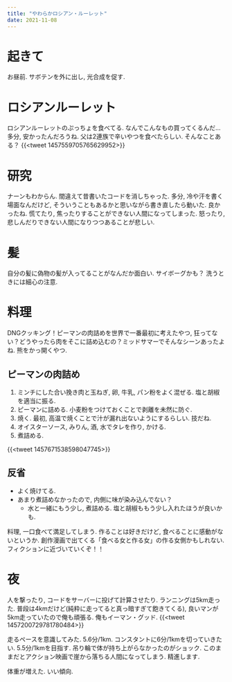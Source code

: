 ```yaml
---
title: "やわらかロシアン・ルーレット"
date: 2021-11-08
---
```


# 起きて
お昼前. サボテンを外に出し, 光合成を促す. 

# ロシアンルーレット
ロシアンルーレットのぷっちょを食べてる. なんでこんなもの買ってくるんだ...多分, 安かったんだろうね. 父は2連族で辛いやつを食べたらしい. そんなことある？
{{<tweet 1457559705765629952>}}

# 研究
ナーンもわからん. 間違えて昔書いたコードを消しちゃった. 多分, 冷や汗を書く場面なんだけど, そういうこともあるかと思いながら書き直したら動いた. 良かったね. 慌てたり, 焦ったりすることができない人間になってしまった. 怒ったり, 悲しんだりできない人間になりつつあることが悲しい.

# 髪
自分の髪に偽物の髪が入ってることがなんだか面白い. サイボーグかも？ 洗うときには細心の注意.

# 料理
DNGクッキング！ピーマンの肉詰めを世界で一番最初に考えたやつ, 狂ってない？どうやったら肉をそこに詰め込むの？ミッドサマーでそんなシーンあったよね. 熊をかっ開くやつ. 

## ピーマンの肉詰め
1. ミンチにした合い挽き肉と玉ねぎ, 卵, 牛乳, パン粉をよく混ぜる. 塩と胡椒を適当に振る.
2. ピーマンに詰める. 小麦粉をつけておくことで剥離を未然に防ぐ.
3. 焼く. 最初, 高温で焼くことで汁が漏れ出ないようにするらしい. 技だね.
4. オイスターソース, みりん, 酒, 水でタレを作り, かける.
5. 煮詰める.

{{<tweet 1457671538598047745>}}

## 反省
- よく焼けてる.
- あまり煮詰めなかったので, 内側に味が染み込んでない？
  - 水と一緒にもう少し, 煮詰める. 塩と胡椒ももう少し入れたほうが良いかも.

料理, 一口食べて満足してしまう. 作ることは好きだけど, 食べることに感動がないというか. 創作漫画で出てくる「食べる女と作る女」の作る女側かもしれない. フィクションに近づいていくぞ！！

# 夜
人を撃ったり, コードをサーバーに投げて計算させたり. ランニングは5km走った. 普段は4kmだけど(純粋に走ってると真っ暗すぎて飽きてくる), 良いマンが5km走っていたので俺も頑張る. 俺もイーマン・グッド.
{{<tweet 1457200729781780484>}}

走るペースを意識してみた. 5.6分/1km. コンスタントに6分/1kmを切っていきたい. 5.5分/1kmを目指す. 吊り輪で体が持ち上がらなかったのがショック. このままだとアクション映画で崖から落ちる人間になってしまう. 精進します.

体重が増えた. いい傾向.